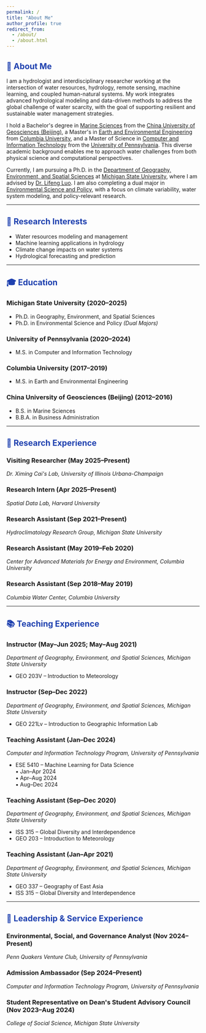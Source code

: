 ```yaml
---
permalink: /
title: "About Me"
author_profile: true
redirect_from: 
  - /about/
  - /about.html
---
```


<style>
h2 {
  color: #1e40af;
  margin-top: 1.5em;
}
</style>

## 👋 About Me

I am a hydrologist and interdisciplinary researcher working at the intersection of water resources, hydrology, remote sensing, machine learning, and coupled human-natural systems. My work integrates advanced hydrological modeling and data-driven methods to address the global challenge of water scarcity, with the goal of supporting resilient and sustainable water management strategies.

I hold a Bachelor's degree in [Marine Sciences](https://en.cugb.edu.cn/Academics/Programs/Undergraduate_Programs.htm) from the [China University of Geosciences (Beijing)](https://en.cugb.edu.cn/), a Master's in [Earth and Environmental Engineering](https://earth.columbia.edu/areas-of-study/earth-and-environmental-engineering/) from [Columbia University](https://www.columbia.edu/), and a Master of Science in [Computer and Information Technology](https://online.seas.upenn.edu/degrees/mcit-online/) from the [University of Pennsylvania](https://www.upenn.edu/). This diverse academic background enables me to approach water challenges from both physical science and computational perspectives.

Currently, I am pursuing a Ph.D. in the [Department of Geography, Environment, and Spatial Sciences](https://geo.msu.edu/) at [Michigan State University](https://msu.edu/), where I am advised by [Dr. Lifeng Luo](https://geo.msu.edu/directory/luo-lifeng.html). I am also completing a dual major in [Environmental Science and Policy](https://esp.msu.edu/), with a focus on climate variability, water system modeling, and policy-relevant research.

---

## 🌱 Research Interests

- Water resources modeling and management
- Machine learning applications in hydrology
- Climate change impacts on water systems
- Hydrological forecasting and prediction

---

## 🎓 Education

### Michigan State University (2020–2025)
- Ph.D. in Geography, Environment, and Spatial Sciences
- Ph.D. in Environmental Science and Policy *(Dual Majors)*

### University of Pennsylvania (2020–2024)
- M.S. in Computer and Information Technology

### Columbia University (2017–2019)
- M.S. in Earth and Environmental Engineering

### China University of Geosciences (Beijing) (2012–2016)
- B.S. in Marine Sciences
- B.B.A. in Business Administration

---

## 🔬 Research Experience

### Visiting Researcher (May 2025–Present)  
*Dr. Ximing Cai's Lab, University of Illinois Urbana-Champaign*

### Research Intern (Apr 2025–Present)  
*Spatial Data Lab, Harvard University*

### Research Assistant (Sep 2021–Present)  
*Hydroclimatology Research Group, Michigan State University*

### Research Assistant (May 2019–Feb 2020)  
*Center for Advanced Materials for Energy and Environment, Columbia University*

### Research Assistant (Sep 2018–May 2019)  
*Columbia Water Center, Columbia University*

---

## 📚 Teaching Experience

### Instructor (May–Jun 2025; May–Aug 2021)  
*Department of Geography, Environment, and Spatial Sciences, Michigan State University*  
- GEO 203V – Introduction to Meteorology  

### Instructor (Sep–Dec 2022)  
*Department of Geography, Environment, and Spatial Sciences, Michigan State University*  
- GEO 221Lv – Introduction to Geographic Information Lab

### Teaching Assistant (Jan–Dec 2024)  
*Computer and Information Technology Program, University of Pennsylvania*  
- ESE 5410 – Machine Learning for Data Science  
  ▪ Jan–Apr 2024  
  ▪ Apr–Aug 2024  
  ▪ Aug–Dec 2024

### Teaching Assistant (Sep–Dec 2020)  
*Department of Geography, Environment, and Spatial Sciences, Michigan State University*  
- ISS 315 – Global Diversity and Interdependence  
- GEO 203 – Introduction to Meteorology

### Teaching Assistant (Jan–Apr 2021)  
*Department of Geography, Environment, and Spatial Sciences, Michigan State University*  
- GEO 337 – Geography of East Asia
- ISS 315 – Global Diversity and Interdependence  

---

## 🤝 Leadership & Service Experience

### Environmental, Social, and Governance Analyst (Nov 2024–Present)  
*Penn Quakers Venture Club, University of Pennsylvania*

### Admission Ambassador (Sep 2024–Present)  
*Computer and Information Technology Program, University of Pennsylvania*

### Student Representative on Dean's Student Advisory Council (Nov 2023–Aug 2024)  
*College of Social Science, Michigan State University*
